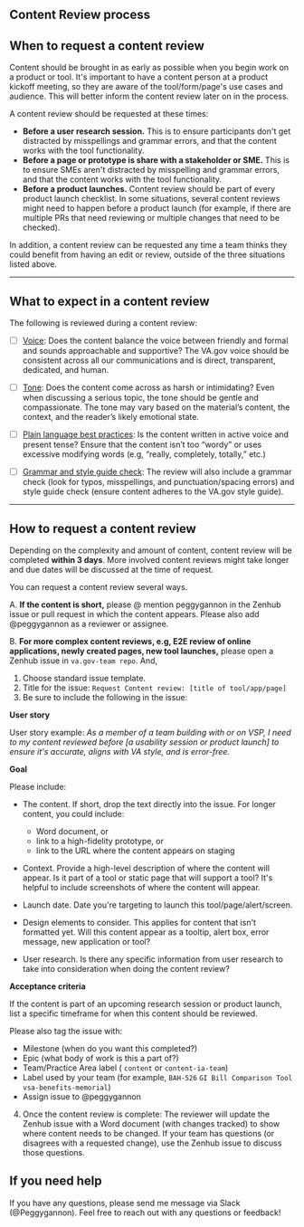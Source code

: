 ## Content Review process


## When to request a content review

Content should be brought in as early as possible when you begin work on a product or tool. It's important to have a content person at a product kickoff meeting, so they are aware of the tool/form/page's use cases and audience. This will better inform the content review later on in the process.

A content review should be requested at these times:  

* **Before a user research session.** This is to ensure participants don't get distracted by misspellings and grammar errors, and that the content works with the tool functionality.  
* **Before a page or prototype is share with a stakeholder or SME.** This is to ensure SMEs aren't distracted by misspelling and grammar errors, and that the content works with the tool functionality.
* **Before a product launches.** Content review should be part of every product launch checklist. In some situations, several content reviews might need to happen before a product launch (for example, if there are multiple PRs that need reviewing or multiple changes that need to be checked).     

In addition, a content review can be requested any time a team thinks they could benefit from having an edit or review, outside of the three situations listed above.


-----

## What to expect in a content review

The following is reviewed during a content review:

-	[ ] [Voice](https://design.va.gov/content-style-guide/content-principles.html): Does the content balance the voice between friendly and formal and sounds approachable and supportive? The VA.gov voice should be consistent across all our communications and is direct, transparent, dedicated, and human.

-	[ ] [Tone](https://design.va.gov/content-style-guide/content-principles.html): Does the content come across as harsh or intimidating? Even when discussing a serious topic, the tone should be gentle and compassionate. The tone may vary based on the material’s content, the context, and the reader’s likely emotional state.

-	[ ] [Plain language best practices](https://design.va.gov/content-style-guide/content-principles.html): Is the content written in active voice and present tense? Ensure that the content isn’t too “wordy” or uses excessive modifying words (e.g, “really, completely, totally,” etc.)

-	[ ] [Grammar and style guide check](https://design.va.gov/content-style-guide/): The review will also include a grammar check (look for typos, misspellings, and punctuation/spacing errors) and style guide check (ensure content adheres to the VA.gov style guide).

--------

## How to request a content review 

Depending on the complexity and amount of content, content review will be completed **within 3 days**. More involved content reviews might take longer and due dates will be discussed at the time of request. 

You can request a content review several ways. 

A.  **If the content is short,** please @ mention peggygannon in the Zenhub issue or pull request in which the content appears. Please also add @peggygannon as a reviewer or assignee.  

B. **For more complex content reviews, e.g, E2E review of online applications, newly created pages, new tool launches,** please open a Zenhub issue in ```va.gov-team repo```. And, 
1. Choose standard issue template.
2. Title for the issue: ```Request Content review: [title of tool/app/page]```
3. Be sure to include the following in the issue:

**User story**

User story example: *As a member of a team building with or on VSP, I need to my content reviewed before [a usability session or product launch] to ensure it's accurate, aligns with VA style, and is error-free.*

**Goal**

 Please include:
*	The content. If short, drop the text directly into the issue. For longer content, you could include:
       * Word document, or
       * link to a high-fidelity prototype, or
       * link to the URL where the content appears on staging

*	Context. Provide a high-level description of where the content will appear. Is it part of a tool or static page that will support a tool? It's helpful to include screenshots of where the content will appear.
*	Launch date. Date you're targeting to launch this tool/page/alert/screen.
*	Design elements to consider. This applies for content that isn't formatted yet. Will this content appear as a tooltip, alert box, error message, new application or tool?
*	User research. Is there any specific information from user research to take into consideration when doing the content review?

**Acceptance criteria**

If the content is part of an upcoming research session or product launch, list a specific timeframe for when this content should be reviewed.

Please also tag the issue with:

-	Milestone (when do you want this completed?)
-	Epic (what body of work is this a part of?)
-	Team/Practice Area label  ( ```content``` or ```content-ia-team```)
- Label used by your team (for example, ```BAH-526``` ```GI Bill Comparison Tool``` ```vsa-benefits-memorial```)
-	Assign issue to @peggygannon

4. Once the content review is complete:
The reviewer will update the Zenhub issue with a Word document (with changes tracked) to show where content needs to be changed.
If your team has questions (or disagrees with a requested change), use the Zenhub issue to discuss those questions.


## If you need help
If you have any questions, please send me message via Slack (@Peggygannon). Feel free to reach out with any questions or feedback!  
